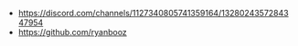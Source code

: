 - https://discord.com/channels/1127340805741359164/1328024357284347954
- https://github.com/ryanbooz
